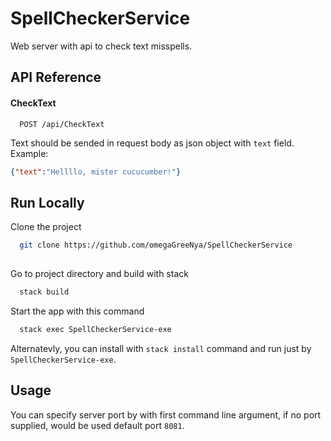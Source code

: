 # SpellCheckerService

Web server with api to check text misspells.
## API Reference

#### CheckText

```http
  POST /api/CheckText
```

Text should be sended in request body as json object with `text` field.
Example:
```json
{"text":"Hellllo, mister cucucumber!"}
```

## Run Locally

Clone the project

```bash
  git clone https://github.com/omegaGreeNya/SpellCheckerService
  
```

Go to project directory and build with stack

```bash
  stack build
```

Start the app with this command

```bash
  stack exec SpellCheckerService-exe
```

Alternatevly, you can install with `stack install` command and run just by `SpellCheckerService-exe`.


## Usage

You can specify server port by with first command line argument, if no port supplied, would be used default port `8081`.
